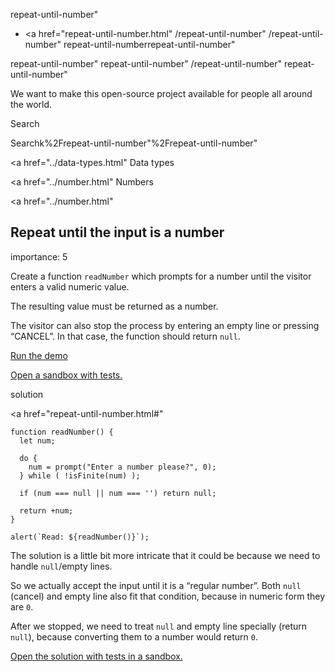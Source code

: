 repeat-until-number"

-   <a href="repeat-until-number.html"
    /repeat-until-number"
    /repeat-until-number"
    repeat-until-numberrepeat-until-number"

<!-- -->

repeat-until-number"
repeat-until-number"
/repeat-until-number"
repeat-until-number"

We want to make this open-source project available for people all around the world.

Search

Searchk%2Frepeat-until-number"%2Frepeat-until-number" </a>

<a href="../data-types.html" Data types</span></a>

<a href="../number.html" Numbers</span></a>

<a href="../number.html"

## Repeat until the input is a number

<span class="task__importance" title="How important is the task, from 1 to 5">importance: 5</span>

Create a function `readNumber` which prompts for a number until the visitor enters a valid numeric value.

The resulting value must be returned as a number.

The visitor can also stop the process by entering an empty line or pressing “CANCEL”. In that case, the function should return `null`.

[Run the demo](repeat-until-number.html#)

[Open a sandbox with tests.](https://plnkr.co/edit/LzwmUerxmztxOayh?p=preview)

solution

<a href="repeat-until-number.html#"
<a href="repeat-until-number.html#" class="toolbar__button toolbar__button_edit" title="open in sandbox"></a>

    function readNumber() {
      let num;

      do {
        num = prompt("Enter a number please?", 0);
      } while ( !isFinite(num) );

      if (num === null || num === '') return null;

      return +num;
    }

    alert(`Read: ${readNumber()}`);

The solution is a little bit more intricate that it could be because we need to handle `null`/empty lines.

So we actually accept the input until it is a “regular number”. Both `null` (cancel) and empty line also fit that condition, because in numeric form they are `0`.

After we stopped, we need to treat `null` and empty line specially (return `null`), because converting them to a number would return `0`.

[Open the solution with tests in a sandbox.](https://plnkr.co/edit/NlVuXD5RDaj7Lsj8?p=preview)

